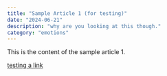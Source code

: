 ```yaml
---
title: "Sample Article 1 (for testing)"
date: "2024-06-21"
description: "why are you looking at this though."
category: "emotions"
---
```


This is the content of the sample article 1.

[testing a link](www.google.com)
